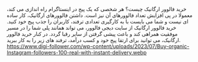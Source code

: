 خرید فالوور ارگانیک چیست؟
هر شخصی که یک پیج در اینستاگرام راه اندازی می کند، معمولا در پی افزایش تعداد فالوورهای آن نیز است. داشتن فالوورهای ارگانیک، کار ساده ای نیست و شما می بایست با به کارگیری تعدادی ترفند، کاربران را جذب پیج خود کنید. خرید فالوور ارگانیک از سایت دیجی فالوور، می تواند همانند پلی شما را در مسیر موفقیت همراهی کند و باعث پیشی گرفتن از سایر رقبا گردد. در کنار خرید فالوور ارگانیک، می توانید برای ارتقا پیج خود و کسب درآمد، ترفند های زیر را به کار ببرید.
https://www.digi-follower.com/wp-content/uploads/2023/07/Buy-organic-Instagram-followers-100-real-with-instant-delivery.webp

